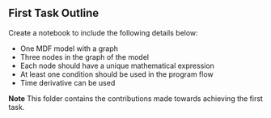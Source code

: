 ## First Task Outline

Create a notebook to include the following details below:

- One MDF model with a graph
- Three nodes in the graph of the model
- Each node should have a unique mathematical expression
- At least one condition should be used in the program flow
- Time derivative can be used

**Note** 
This folder contains the contributions made towards achieving the first task.  
